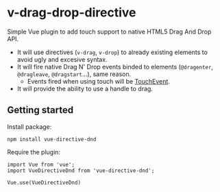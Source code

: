 # v-drag-drop-directive

Simple Vue plugin to add touch support to native HTML5 Drag And Drop API.

* It will use directives (`v-drag`, `v-drop`) to already existing elements to avoid ugly and excesive syntax.
* It will fire native Drag N' Drop events binded to elements (`@dragenter`, `@dragleave`, `@dragstart`...), same reason.
  * Events fired when using touch will be [TouchEvent](https://developer.mozilla.org/en-US/docs/Web/API/TouchEvent).
* It will provide the ability to use a handle to drag.

## Getting started

Install package:
```
npm install vue-directive-dnd
```

Require the plugin:
```
import Vue from 'vue';
import VueDirectiveDnd from 'vue-directive-dnd';

Vue.use(VueDirectiveDnd)
```
